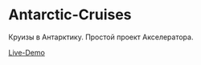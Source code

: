 # Antarctic-Cruises
Круизы в Антарктику. Простой проект Акселератора.

[Live-Demo](https://newfaceee.github.io/Antarctic-Cruises/)
